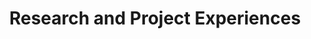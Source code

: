 ---
title: Research and Project Experiences
summary:
type: landing

# View
view: card

# Optional cover image (relative to `assets/media/` folder).
image:
  caption: ''
  filename: ''
---